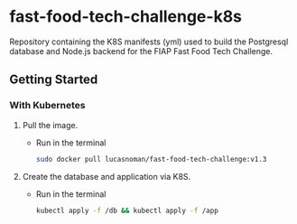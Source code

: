 # fast-food-tech-challenge-k8s

Repository containing the K8S manifests (yml) used to build the Postgresql database and Node.js backend for the FIAP Fast Food Tech Challenge.

## Getting Started

### With Kubernetes

1. Pull the image.

   - Run in the terminal

     ```bash
     sudo docker pull lucasnoman/fast-food-tech-challenge:v1.3
     ```

2. Create the database and application via K8S.

   - Run in the terminal

     ```bash
     kubectl apply -f /db && kubectl apply -f /app
     ```
